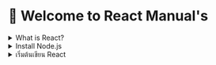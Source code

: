 # :wave: Welcome to React Manual's

<details><summary>What is React?</summary>
<hr>

## What is React?
 - React เป็นไลบรารี JavaScript ที่พัฒนาโดย Facebook เพื่อช่วยสร้าง User Interface (UI)
 - React เหมาะสำหรับการพัฒนาแอปพลิเคชันเว็บที่มีขอบเขตใหญ่หรือซับซ้อน โดยเฉพาะอย่างยิ่งเมื่อต้องการในการจัดการข้อมูลแบบ Real-time หรือการสร้าง UI ที่ตอบสนองต่อเหตุการณ์ต่าง ๆ อย่างรวดเร็ว
 - React จะใช้ JSX (JavaScript XML) เป็นส่วนหนึ่งของโค้ด ดังนั้นความเข้าใจใน HTML จะช่วยให้สามารถสร้างและจัดการ Element ใน React ได้อย่างเหมาะสม
 - React ไม่ได้รวม CSS (Cascading Style Sheets) เข้าไปในตัวเอง ดังนั้น การมีความเข้าใจใน CSS จะช่วยให้สามารถสร้างสไตล์และการจัดการกับสไตล์ของ Component ได้อย่างมีประสิทธิภาพ
 - React ใช้แนวคิดการสร้าง Component ที่เป็นส่วนประกอบของ UI และสามารถใช้ซ้ำได้ โดยแต่ละ Component สามารถเก็บสถานะ (state) และเมทอด (methods) ต่างๆ เพื่อการจัดการกับข้อมูลและการแสดงผล วิธีการจัดการสถานะของ Component ซึ่งมีหลายวิธี เช่น useState, useContext, Redux ฯลฯ การรู้จักและเลือกใช้วิธีการจัดการสถานะที่เหมาะสมกับโปรเจคจะช่วยให้การพัฒนาเป็นไปอย่างราบรื่นขึ้น
 - React เป็นเครื่องมือที่มีประสิทธิภาพสำหรับการพัฒนาเว็บแอปพลิเคชันที่ยืดหยุ่นและมีประสิทธิภาพ การใช้งาน React ร่วมกับไลบรารีและเครื่องมืออื่น ๆ จะช่วยให้การพัฒนาเป็นไปอย่างมีประสิทธิภาพ Library สำหรับใช้งานร่วมกับ React
   - Redux: สำหรับจัดการสถานะของแอปพลิเคชันขนาดใหญ่
   - React Router: สำหรับจัดการเส้นทางของแอปพลิเคชัน
   - Axios: สำหรับการทำ HTTP requests
   - Styled-components: สำหรับการสร้าง CSS ใน JavaScript
   - Material-UI หรือ Ant Design: สำหรับ component library ที่มีองค์ประกอบ UI พร้อมใช้งาน

</details>

<details><summary>Install Node.js</summary>
<hr>
 
   - NodeJS Cross Platform Runtime Environment เป็นชุดเครื่องมือในการแปลคำสั่งของ JavaScript ทำให้สามารถไปรันใน OS ได้ โดยไม่ขึ้นกับ Web Browser เพียงอย่างเดียว
   - Javascript คือ ภาษาคอมพิวเตอร์ที่ใช้ในการพัฒนาเว็บร่วมกับ HTML เพื่อให้เว็บมีลักษณะแบบไดนามิก ตอบสนองกับผู้ใช้งาน
   - Node.js ถูกสร้างขึ้นมาเพื่อทำงานฝั่ง Server เป็นหลัก
   - ผู้พัฒนาสามารถควบคุมการทำงานของเว็บ ทั้งฝั่ง Frontend และ Backend ได้โดยใช้ JavaScript เพียงภาษาเดียว
   - Frontend คือ การพัฒนาส่วนระบบหน้าบ้าน (UI : User Interface หรือ หน้าตาของแอพพลิเคชั่น) โดยผู้ใช้งานสามารถมองเห็น และโต้ตอบผ่าน Web Browser
   - Backend คือ การพัฒนาโปรแกรมหลังบ้าน หรือการทำงานเบื้องหลังในแอพ โดยผู้ใช้งานไม่สามารถมีส่วนร่วมหรือโต้ตอบได้
   - Get Visual Studio Code in https://code.visualstudio.com/
   - Get the Node.js in https://nodejs.org/en (LST version is recommended)
   - After installed Node.js, you can use node and npm (Node Package Manager) which check it by 
      ```shell
          node -v
          npm -v
      ```
</details>

<details><summary>เริ่มต้นเขียน React</summary>
<hr>

  ### 1. Create Project
   - Make Directory for workspace
   - If fullstack development, you can seperate folder in backend and frontend

     <details><summary>Frontend</summary>
       
       - Create Project of work with vite. Vite is build tool and development server for frontend application. It's easy and quick to start React Application from command:
          ```shell
          npm create vite@latest
          ```
       - Config for React by select
         ```shell
         Project Name : 'Name of your Project'
         Select a framework : React
         Select a variant : JavaScript
         ```
       - Open project created directory and type command:
         ```shell
         npm i
         ```
       - Build project for first check
         ```shell
         npm run dev
         ```
       - In vite.config.js add server in defineConfig for change port
         ```javascript
          export default defineConfig({
            server: {port:3000},
            plugins: [react()],
          })
         ```
     </details>
       
     <details><summary>Backend</summary>
       
       
     </details>

</details>

 








